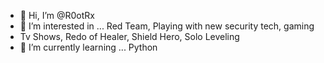- 👋 Hi, I’m @R0otRx
- 👀 I’m interested in ... Red Team, Playing with new security tech, gaming
- Tv Shows, Redo of Healer, Shield Hero, Solo Leveling
- 🌱 I’m currently learning ... Python

<!---
itwguthub/itwguthub is a ✨ special ✨ repository because its `README.md` (this file) appears on your GitHub profile.
You can click the Preview link to take a look at your changes.
--->
